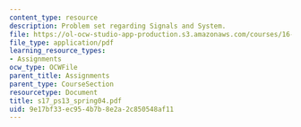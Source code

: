 ```yaml
---
content_type: resource
description: Problem set regarding Signals and System.
file: https://ol-ocw-studio-app-production.s3.amazonaws.com/courses/16-01-unified-engineering-i-ii-iii-iv-fall-2005-spring-2006/9e17bf33ec954b7b8e2a2c850548af11_s17_ps13_spring04.pdf
file_type: application/pdf
learning_resource_types:
- Assignments
ocw_type: OCWFile
parent_title: Assignments
parent_type: CourseSection
resourcetype: Document
title: s17_ps13_spring04.pdf
uid: 9e17bf33-ec95-4b7b-8e2a-2c850548af11
---
```

